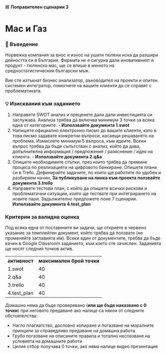 🟦 **Поправителен сценарии 3**
# Мас и Газ

### 🚀 Въведение

Норвежка компания за внос и износ на ушати тюлени иска да разшири дейността си в България. Фирмата не е сигурна дали иновативният ѝ продукт - тюленска мас, ще се впише в менюто на средностатистическия български мъж.

Вие сте изтъкнат бизнес анализатор, ръководител на проекти и опитен системен интегратор, помогнете на вашите клиенти да се справят с проблематиката.

### 💡 Изисквания към заданието

1. Направете SWOT анализ и преценете дали дали инвестицията си заслужава. Анализа трябва да включва минимум 3 точки за всяка една от категориите.  - **Използвайте документа 1.swot**
2. Напишете официално електронно писмо до вашите клиенти, като в това писмо задавате конкретни въпроси, касаещи решаването на проблема. Измислете минимум 5 въпроса, към идеите. Всеки въпрос трябва да бъде съпътстван с анализ, който да дава, допълнителна информация / предложение / разяснение / идея на клиента. - 
**Използвайте документа 2.q&a**
1. Опишете необходимите стъпки, през които трябва да премине процеса по реализацията на цифровото банкиране. Опишете плана си в Trello. Дефинирайте задачите, по които ще работите по удобен и разбираем начин. 
**За публикуване на линка към проекта ползвайте документа 3.trello**
1. Направете тестови план, с който да опишете всички рискови и проблематични ситуации, които ще тествате при интегрирането на новите пари. Задължително предложете поне 7 сценария.
**Използвайте документа 4.test_plan**


### Критерии за валидна оценка

Под всяка една от поставените ви задачи, ще откриете в червено указание за темплейтен документ, който трябва да ползвате (не променяйте заглавията им).
Всеки един от документите, трябва да бъде качен в Google Classroom заданието, към което сте зачислен. Заданията ще носят следния точков актив.

<table>
    <tr>
        <th>активност</th>
        <th>максимален брой точки</th>
    </tr>
    <tr>
        <td>1.swot</td>
        <td>40</td>
    </tr>
        <tr>
        <td>2.q&a</td>
        <td>40</td>
    </tr>
        <tr>
        <td>3.trello</td>
        <td>40</td>
    </tr>
    <tr>
        <td>4.test_plan</td>
        <td>40</td>
    </tr>    
</table>

Домашно няма да бъде проверявано (**или ще бъде наказвано с 0 точки**) при неговото предаване ако налице са някои от следните обстоятелства:
- Нагло плагиатство, дословно копиране и погазване на моралните принципи за справедливо предаване на домашна работа
- Грубо погазване на описаните правила и тотално неспазване на условията на домашните работи
- Целия отбор получава 0 точки, ако няма налице видео презентация
